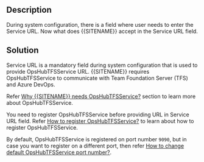 ## Description

During system configuration, there is a field where user needs to enter the Service URL. Now what does {{SITENAME}} accept in the Service URL field.

## Solution

Service URL is a mandatory field during system configuration that is used to provide OpsHubTFSService URL. {{SITENAME}} requires OpsHubTFSService to communicate with Team Foundation Server (TFS) and Azure DevOps.  

Refer [Why {{SITENAME}} needs OpsHubTFSService?](why-sitename-needs-opshubtfsservice) section to learn more about OpsHubTFSService.  

You need to register OpsHubTFSService before providing URL in Service URL field. Refer [How to register OpsHubTFSService?](how-to-register-opshubtfsservice) to learn about how to register OpsHubTFSService.  

By default, OpsHubTFSService is registered on port number `9090`, but in case you want to register on a different port, then refer [How to change default OpsHubTFSService port number?](how-to-change-default-opshubtfsservice-port-number).
